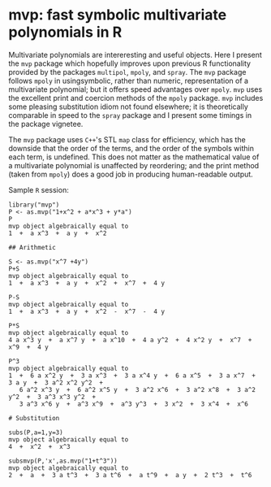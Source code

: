 # mvp: fast symbolic multivariate polynomials in R

Multivariate polynomials are intereresting and useful objects.  Here I
present the `mvp` package which hopefully improves upon previous R
functionality provided by the packages `multipol`, `mpoly`, and
`spray`.  The `mvp` package follows `mpoly` in usingsymbolic, rather than
numeric, representation of a multivariate polynomial; but it offers speed
advantages over `mpoly`.  `mvp` uses the excellent print and
coercion methods of the `mpoly` package.  `mvp` includes some pleasing
substitution idiom not found elsewhere; it is theoretically comparable
in speed to the `spray` package and I present some timings in the package
vignetee.

The `mvp` package uses `C++`'s  STL `map` class for efficiency,
which has the downside that the order of the terms, and the order of
the symbols within each term, is undefined.  This does not matter as
the mathematical value of a multivariate polynomial is unaffected by
reordering; and the print method (taken from `mpoly`) does a good job
in producing human-readable output.

Sample `R` session:

```
library("mvp")
P <- as.mvp("1+x^2 + a*x^3 + y*a")
P
mvp object algebraically equal to
1  +  a x^3  +  a y  +  x^2

## Arithmetic

S <- as.mvp("x^7 +4y")
P+S
mvp object algebraically equal to
1  +  a x^3  +  a y  +  x^2  +  x^7  +  4 y

P-S
mvp object algebraically equal to
1  +  a x^3  +  a y  +  x^2  -  x^7  -  4 y

P*S
mvp object algebraically equal to
4 a x^3 y  +  a x^7 y  +  a x^10  +  4 a y^2  +  4 x^2 y  +  x^7  +  x^9  +  4 y

P^3
mvp object algebraically equal to
1  +  6 a x^2 y  +  3 a x^3  +  3 a x^4 y  +  6 a x^5  +  3 a x^7  +  3 a y  +  3 a^2 x^2 y^2  + 
   6 a^2 x^3 y  +  6 a^2 x^5 y  +  3 a^2 x^6  +  3 a^2 x^8  +  3 a^2 y^2  +  3 a^3 x^3 y^2  +
   3 a^3 x^6 y  +  a^3 x^9  +  a^3 y^3  +  3 x^2  +  3 x^4  +  x^6

# Substitution

subs(P,a=1,y=3)
mvp object algebraically equal to
4  +  x^2  +  x^3

subsmvp(P,'x',as.mvp("1+t^3"))
mvp object algebraically equal to
2  +  a  +  3 a t^3  +  3 a t^6  +  a t^9  +  a y  +  2 t^3  +  t^6


```
